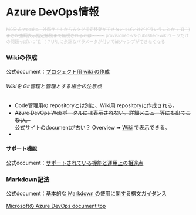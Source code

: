 ﻿# Azure DevOps情報
<small style="color: #ccc;">~~MS公式 website、外部サイトからのタグ指定移動ができないっぽいけどどういうことか；´Д｀)まさか強調表示指定移動まで無視されるとは・・・~~ provisioned-vs-published-wikiページだけの問題っぽい；´Д｀)？URLに余計なパラメータが付いてidジャンプができなくなる </small>

### Wikiの作成
公式document：[プロジェクト用 wiki の作成](https://learn.microsoft.com/ja-jp/azure/devops/project/wiki/wiki-create-repo)

###### Wikiを Git管理と管理とする場合の注意点
* Code管理用の repositoryとは別に、Wiki用 repositoryに作成される。
* ~~Azure DevOps Webポータルには表示されない。詳細メニュー等にも出てこない。~~<br>公式サイトのdocumentが古い？ Overview ➠ [Wiki](https://dev.azure.com/takoyaki0084/コピペ補助/_wiki/wikis/コピペ補助.wiki) で表示できる。
* 


#### サポート機能
公式document：[サポートされている機能と運用上の相違点](https://learn.microsoft.com/ja-jp/azure/devops/project/wiki/provisioned-vs-published-wiki?view=azure-devops#supported-features-and-operational-differences)


### Markdown記法
公式document：[基本的な Markdown の使用に関する構文ガイダンス](https://learn.microsoft.com/ja-jp/azure/devops/project/wiki/markdown-guidance?view=azure-devops)




[Microsoftの Azure DevOps document top](https://learn.microsoft.com/ja-jp/azure/devops/)
